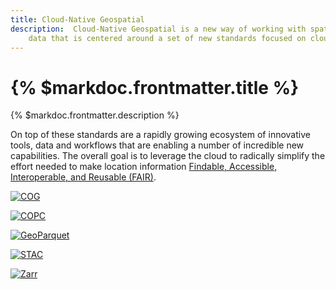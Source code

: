 ```yaml
---
title: Cloud-Native Geospatial
description:  Cloud-Native Geospatial is a new way of working with spatial
    data that is centered around a set of new standards focused on cloud-based access. 
---
```


# {% $markdoc.frontmatter.title %}

{% $markdoc.frontmatter.description %}

On top of these standards are a rapidly growing ecosystem of innovative tools,
data and workflows that are enabling a number of incredible new capabilities.
The overall goal is to leverage the cloud to radically simplify the effort
needed to make location information
[Findable, Accessible, Interoperable, and Reusable (FAIR)](https://www.ogc.org/about).

[![COG](/images/cog_200.png)](./cog/)

[![COPC](/images/copc_200.png)](./copc/)

[![GeoParquet](/images/parquet_200.png)](./geoparquet/)

[![STAC](/images/stac_200.png)](./stac/)

[![Zarr](/images/zarr_200.png)](./zarr/)
